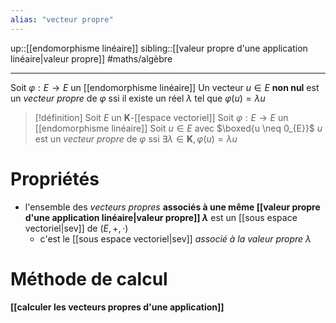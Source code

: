 ```yaml
---
alias: "vecteur propre"
---
```

up::[[endomorphisme linéaire]]
sibling::[[valeur propre d'une application linéaire|valeur propre]]
#maths/algèbre 

----
Soit $\varphi: E \to E$ un [[endomorphisme linéaire]]
Un vecteur $u \in E$ **non nul** est un _vecteur propre_ de $\varphi$ ssi il existe un réel $\lambda$ tel que $\varphi(u) = \lambda u$

> [!définition] 
> Soit $E$ un $\mathbf{K}$-[[espace vectoriel]]
> Soit $\varphi: E \to E$ un [[endomorphisme linéaire]]
> Soit $u \in E$ avec $\boxed{u \neq 0_{E}}$
> $u$ est un _vecteur propre_ de $\varphi$ ssi $\exists \lambda \in \mathbf{K}, \varphi(u)=\lambda u$

# Propriétés

 - l'ensemble des _vecteurs propres_ **associés à une même [[valeur propre d'une application linéaire|valeur propre]] $\lambda$** est un [[sous espace vectoriel|sev]] de $(E, +, \cdot)$
     - c'est le [[sous espace vectoriel|sev]] _associé à la valeur propre $\lambda$_

# Méthode de calcul
**[[calculer les vecteurs propres d'une application]]**
